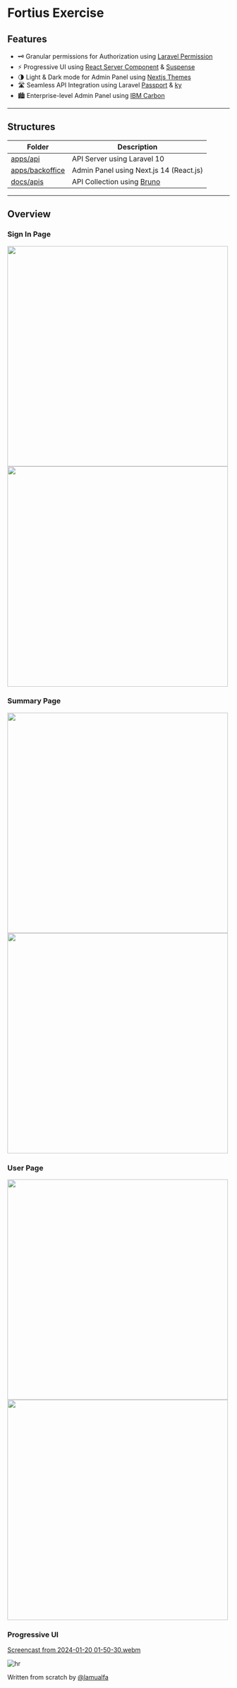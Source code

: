 # Fortius Exercise

## Features

- 🗝️ Granular permissions for Authorization using [Laravel Permission](https://github.com/spatie/laravel-permission)
- ⚡ Progressive UI using [React Server Component](https://nextjs.org/docs/app/building-your-application/rendering/server-components) & [Suspense](https://react.dev/reference/react/Suspense)
- 🌗 Light & Dark mode for Admin Panel using [Nextjs Themes](https://github.com/react18-tools/nextjs-themes)
- 🛣️ Seamless API Integration using Laravel [Passport](https://laravel.com/docs/10.x/passport) & [ky](https://github.com/sindresorhus/ky)
- 🏙️ Enterprise-level Admin Panel using [IBM Carbon](https://carbondesignsystem.com/) 

<hr/>

## Structures

| Folder                                       | Description                                             |
| -------------------------------------------- | ------------------------------------------------------- |
| [apps/api](apps/api/readme.md)               | API Server using Laravel 10                             |
| [apps/backoffice](apps/backoffice/readme.md) | Admin Panel using Next.js 14 (React.js)                 |
| [docs/apis](docs/apis/readme.md)             | API Collection using [Bruno](https://www.usebruno.com/) |

<hr/>

## Overview

### Sign In Page

<p float="center">
  <img src="https://github.com/lamualfa/fortius/assets/39755201/43239619-b37e-4acf-a5b9-77e3bb0bd24b" width="500" />
  <img src="https://github.com/lamualfa/fortius/assets/39755201/f79d79d4-34e4-4a5c-88d1-f6e0e175dfc8" width="500" />
</p>

### Summary Page

<p float="center">
  <img src="https://github.com/lamualfa/fortius/assets/39755201/9a3c5be9-3825-4609-92c7-2abdf59f133c" width="500" />
  <img src="https://github.com/lamualfa/fortius/assets/39755201/5e873e16-d979-4adb-9c50-1bb2338f7bb9" width="500" />
</p>

### User Page

<p float="center">
  <img src="https://github.com/lamualfa/fortius/assets/39755201/7a4e12c7-cf63-42e5-9e6b-8476c06ed338" width="500" />
  <img src="https://github.com/lamualfa/fortius/assets/39755201/86ed9c07-e353-4c00-bd0a-6ba121327006" width="500" />
</p>

### Progressive UI

[Screencast from 2024-01-20 01-50-30.webm](https://github.com/lamualfa/fortius/assets/39755201/e116347b-ddf4-452f-926e-4a8b41812cab)

![hr](https://user-images.githubusercontent.com/39755201/159233055-3bd55a37-7284-46ad-b759-5ab0c13b3828.png)

Written from scratch by [@lamualfa](https://lamualfa.co/)
